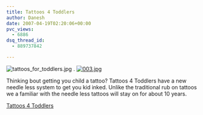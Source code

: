 ```yaml
---
title: Tattoos 4 Toddlers
author: Danesh
date: 2007-04-19T02:20:06+00:00
pvc_views:
  - 6886
dsq_thread_id:
  - 889737842

---
```

![tattoos_for_toddlers.jpg][1] . [![003.jpg][2]][3]

Thinking bout getting you child a tattoo? Tattoos 4 Toddlers have a new needle less system to get you kid inked. Unlike the traditional rub on tattoos we a familiar with the needle less tattoos will stay on for about 10 years.

 [Tattoos 4 Toddlers][4]

 [1]: /wp-content/uploads/2007/04/tattoos_for_toddlers.jpg "tattoos_for_toddlers.jpg"
 [2]: /wp-content/uploads/2007/04/003.jpg "003.jpg"
 [3]: http://www.tattoos4toddlers.com/ "003.jpg"
 [4]: http://www.tattoos4toddlers.com/